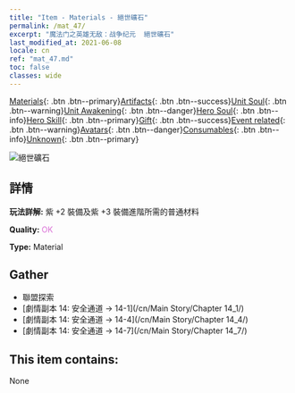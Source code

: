 ```yaml
---
title: "Item - Materials - 絕世礦石"
permalink: /mat_47/
excerpt: "魔法门之英雄无敌：战争纪元  絕世礦石"
last_modified_at: 2021-06-08
locale: cn
ref: "mat_47.md"
toc: false
classes: wide
---
```

 [Materials](/ItemsCN/){: .btn .btn--primary}[Artifacts](/ItemsCN/Artifacts/){: .btn .btn--success}[Unit Soul](/ItemsCN/UnitSoul/){: .btn .btn--warning}[Unit Awakening](/ItemsCN/UnitAwakening/){: .btn .btn--danger}[Hero Soul](/ItemsCN/HeroSoul/){: .btn .btn--info}[Hero Skill](/ItemsCN/HeroSkill/){: .btn .btn--primary}[Gift](/ItemsCN/Gift/){: .btn .btn--success}[Event related](/ItemsCN/Events/){: .btn .btn--warning}[Avatars](/ItemsCN/Avatars/){: .btn .btn--danger}[Consumables](/ItemsCN/Consumables/){: .btn .btn--info}[Unknown](/ItemsCN/Unknown/){: .btn .btn--primary}

 ![絕世礦石](/images/t/i_cailiao_kuangshi2.png)

## 詳情
 **玩法詳解:** 紫 +2 裝備及紫 +3 裝備進階所需的普通材料

 **Quality:** <span style="color: #DA70D6">OK</span>

 **Type:** Material

## Gather

*    聯盟探索 
*    [劇情副本 14: 安全通道 -> 14-1](/cn/Main Story/Chapter 14_1/) 
*    [劇情副本 14: 安全通道 -> 14-4](/cn/Main Story/Chapter 14_4/) 
*    [劇情副本 14: 安全通道 -> 14-7](/cn/Main Story/Chapter 14_7/) 

## This item contains:

  None

